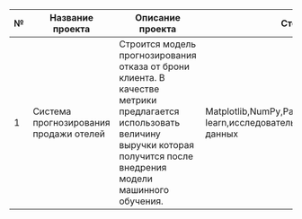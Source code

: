 | № | Название проекта | Описание проекта | Стек |
| - | ---------------- | ---------------- | ---- |
| 1 | Система прогнозирования продажи отелей | Строится модель прогнозирования отказа от брони клиента. В качестве метрики предлагается использовать величину выручки которая получится после внедрения модели машинного обучения. | Matplotlib,NumPy,Pandas,Python,Scikit-learn,исследовательский анализ данных |
